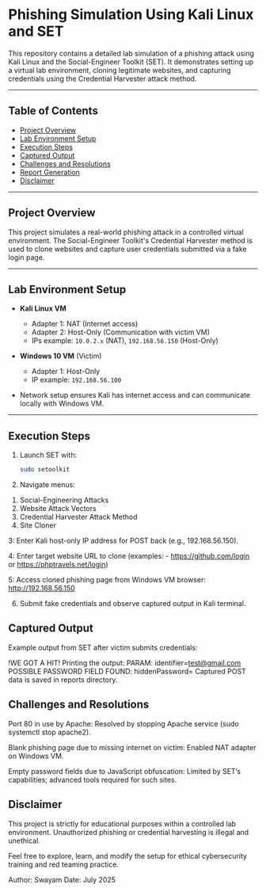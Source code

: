 
# Phishing Simulation Using Kali Linux and SET

This repository contains a detailed lab simulation of a phishing attack using Kali Linux and the Social-Engineer Toolkit (SET). It demonstrates setting up a virtual lab environment, cloning legitimate websites, and capturing credentials using the Credential Harvester attack method.

---

## Table of Contents

- [Project Overview](#project-overview)  
- [Lab Environment Setup](#lab-environment-setup)  
- [Execution Steps](#execution-steps)  
- [Captured Output](#captured-output)  
- [Challenges and Resolutions](#challenges-and-resolutions)  
- [Report Generation](#report-generation)  
- [Disclaimer](#disclaimer)  

---

## Project Overview

This project simulates a real-world phishing attack in a controlled virtual environment. The Social-Engineer Toolkit's Credential Harvester method is used to clone websites and capture user credentials submitted via a fake login page.

---

## Lab Environment Setup

- **Kali Linux VM**  
  - Adapter 1: NAT (Internet access)  
  - Adapter 2: Host-Only (Communication with victim VM)  
  - IPs example: `10.0.2.x` (NAT), `192.168.56.150` (Host-Only)

- **Windows 10 VM** (Victim)  
  - Adapter 1: Host-Only  
  - IP example: `192.168.56.100`

- Network setup ensures Kali has internet access and can communicate locally with Windows VM.

---

## Execution Steps

1. Launch SET with:  
   ```bash
   sudo setoolkit
 2. Navigate menus:
   
  1) Social-Engineering Attacks  
  2) Website Attack Vectors  
  3) Credential Harvester Attack Method  
  2) Site Cloner
     

 3:  Enter Kali host-only IP address for POST back (e.g., 192.168.56.150).

4:  Enter target website URL to clone (examples:
    - https://github.com/login
    or  https://phptravels.net/login)


5: Access cloned phishing page from Windows VM browser:
    http://192.168.56.150

6. Submit fake credentials and observe captured output in Kali terminal.

## Captured Output
Example output from SET after victim submits credentials:


!WE GOT A HIT! Printing the output:
PARAM: identifier=test@gmail.com
POSSIBLE PASSWORD FIELD FOUND: hiddenPassword=
Captured POST data is saved in reports directory.

## Challenges and Resolutions
Port 80 in use by Apache: Resolved by stopping Apache service (sudo systemctl stop apache2).

Blank phishing page due to missing internet on victim: Enabled NAT adapter on Windows VM.

Empty password fields due to JavaScript obfuscation: Limited by SET’s capabilities; advanced tools required for such sites.

## Disclaimer
This project is strictly for educational purposes within a controlled lab environment. Unauthorized phishing or credential harvesting is illegal and unethical.

Feel free to explore, learn, and modify the setup for ethical cybersecurity training and red teaming practice.

Author: Swayam
Date: July 2025
